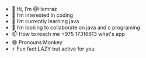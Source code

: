 - 👋 Hi, I’m @Hemraz
- 👀 I’m interested in coding 
- 🌱 I’m currently learning java
- 💞️ I’m looking to collaborate on java and c programing
- 📫 How to reach me +975 17316613 what's app
- 😄 Pronouns:Monkey
- ⚡ Fun fact:LAZY but active for you

<!---
Hemraz/Hemraz is a ✨ special ✨ repository because its `README.md` (this file) appears on your GitHub profile.
You can click the Preview link to take a look at your changes.
--->

